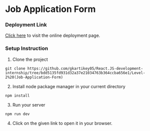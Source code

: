 # Job Application Form

### Deployment Link

[Click here](https://job-application-form-pearl.vercel.app/) to visit the online deployment page.

### Setup Instruction

1. Clone the project

```
git clone https://github.com/gkartikey05/React.JS-development-internship/tree/bdd5135fd931d32a37e21034763b364ccba656e1/Level-2%20(Job-Application-Form)
```

2. Install node package manager in your current directory

```
npm install
```

3. Run your server

```
npm run dev
```

4. Click on the given link to open it in your browser.
